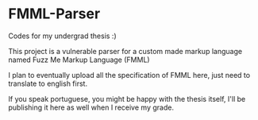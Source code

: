 # FMML-Parser
Codes for my undergrad thesis :)

This project is a vulnerable parser for a custom made markup language named Fuzz Me Markup Language (FMML)

I plan to eventually upload all the specification of FMML here, just need to translate to english first.

If you speak portuguese, you might be happy with the thesis itself, I'll be publishing it here as well when I receive my grade.
